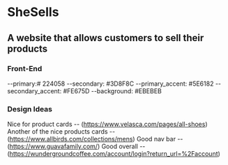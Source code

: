 # SheSells
## A website that allows customers to sell their products

### Front-End
--primary:# 224058
--secondary: #3D8F8C
--primary_accent: #5E6182
--secondary_accent: #FE675D
--background: #EBEBEB

### Design Ideas
 Nice for product cards -- (https://www.velasca.com/pages/all-shoes)
 Another of the nice products cards -- (https://www.allbirds.com/collections/mens)
 Good nav bar  -- (https://www.guavafamily.com/)
 Good overall -- (https://wundergroundcoffee.com/account/login?return_url=%2Faccount)


